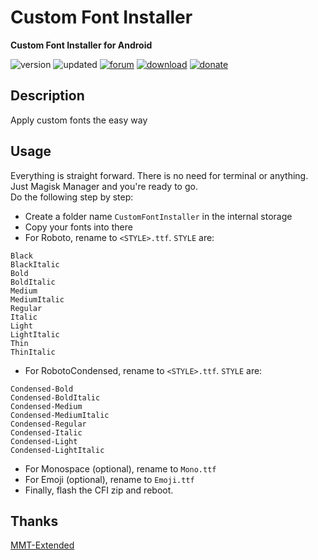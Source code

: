 # Custom Font Installer
**Custom Font Installer for Android**

![version](https://img.shields.io/badge/Version-1.1-brightgreen.svg) 
![updated](https://img.shields.io/badge/Updated-Mar_18,_2020-green.svg) 
[![forum](https://img.shields.io/badge/Forum-XDA-orange.svg)](https://forum.xda-developers.com/apps/magisk/font-headline-fonts-nongthaihoang-t3886349) 
[![download](https://img.shields.io/badge/Download-↓-yellow.svg)](https://github.com/nongthaihoang/custom_font_installer/releases)
[![donate](https://img.shields.io/badge/Donate-Paypal-blue.svg)](https://paypal.me/nongthaihoang)
 
## Description
Apply custom fonts the easy way

## Usage
Everything is straight forward. There is no need for terminal or anything. Just Magisk Manager and you're ready to go.  
Do the following step by step:
- Create a folder name ``CustomFontInstaller`` in the internal storage
- Copy your fonts into there
- For Roboto, rename to ``<STYLE>.ttf``. ``STYLE`` are:  
```
Black  
BlackItalic  
Bold  
BoldItalic  
Medium  
MediumItalic  
Regular  
Italic  
Light  
LightItalic  
Thin  
ThinItalic  
```
- For RobotoCondensed, rename to ``<STYLE>.ttf``. ``STYLE`` are:
```
Condensed-Bold  
Condensed-BoldItalic  
Condensed-Medium  
Condensed-MediumItalic  
Condensed-Regular  
Condensed-Italic  
Condensed-Light  
Condensed-LightItalic
```
- For Monospace (optional), rename to ``Mono.ttf``
- For Emoji (optional), rename to ``Emoji.ttf``
- Finally, flash the CFI zip and reboot.

## Thanks
[MMT-Extended](https://github.com/Zackptg5/MMT-Extended)
